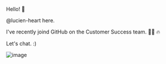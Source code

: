 Hello! 👋 

@lucien-heart here. 

I've recently joind GitHub on the Customer Success team. 🙌🏼 🔥 

Let's chat. :)

![image](https://user-images.githubusercontent.com/88631572/136596599-7a9ba58a-8537-4a3e-b41e-6bef861d2039.png)
<!---
lucien-heart/lucien-heart is a ✨ special ✨ repository because its `README.md` (this file) appears on your GitHub profile.
You can click the Preview link to take a look at your changes.
--->
